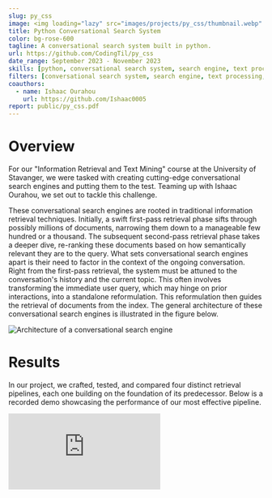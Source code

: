 ```yaml
---
slug: py_css
image: <img loading="lazy" src="images/projects/py_css/thumbnail.webp" alt="A conversational search system built in python."/>
title: Python Conversational Search System
color: bg-rose-600
tagline: A conversational search system built in python.
url: https://github.com/CodingTil/py_css
date_range: September 2023 - November 2023
skills: [python, conversational search system, search engine, text processing, information retrieval, git]
filters: [conversational search system, search engine, text processing, information retrieval, git]
coauthors:
  - name: Ishaac Ourahou
    url: https://github.com/Ishaac0005
report: public/py_css.pdf
---
```

# Overview
For our "Information Retrieval and Text Mining" course at the University of Stavanger, we were tasked with creating cutting-edge conversational search engines and putting them to the test. Teaming up with Ishaac Ourahou, we set out to tackle this challenge.

These conversational search engines are rooted in traditional information retrieval techniques. Initially, a swift first-pass retrieval phase sifts through possibly millions of documents, narrowing them down to a manageable few hundred or a thousand. The subsequent second-pass retrieval phase takes a deeper dive, re-ranking these documents based on how semantically relevant they are to the query. What sets conversational search engines apart is their need to factor in the context of the ongoing conversation. Right from the first-pass retrieval, the system must be attuned to the conversation's history and the current topic. This often involves transforming the immediate user query, which may hinge on prior interactions, into a standalone reformulation. This reformulation then guides the retrieval of documents from the index. The general architecture of these conversational search engines is illustrated in the figure below.

<img loading="lazy" src="images/projects/py_css/pipeline.webp" alt="Architecture of a conversational search engine"/>

# Results
In our project, we crafted, tested, and compared four distinct retrieval pipelines, each one building on the foundation of its predecessor. Below is a recorded demo showcasing the performance of our most effective pipeline.

<iframe src="https://www.youtube-nocookie.com/embed/p07z49_JPu8?si=UaSQrPgKCSoNevK6" title="YouTube video player" frameborder="0" allow="accelerometer; autoplay; clipboard-write; encrypted-media; gyroscope; picture-in-picture; web-share" allowfullscreen></iframe>